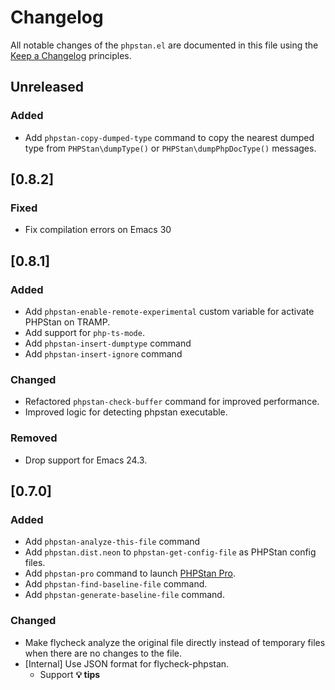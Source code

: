 # Changelog

All notable changes of the `phpstan.el` are documented in this file using the [Keep a Changelog](https://keepachangelog.com/) principles.

## Unreleased

### Added

* Add `phpstan-copy-dumped-type` command to copy the nearest dumped type from `PHPStan\dumpType()` or `PHPStan\dumpPhpDocType()` messages.

## [0.8.2]

### Fixed

* Fix compilation errors on Emacs 30

## [0.8.1]

### Added

* Add `phpstan-enable-remote-experimental` custom variable for activate PHPStan on TRAMP.
* Add support for `php-ts-mode`.
* Add `phpstan-insert-dumptype` command
* Add `phpstan-insert-ignore` command

### Changed

* Refactored `phpstan-check-buffer` command for improved performance.
* Improved logic for detecting phpstan executable.

### Removed

* Drop support for Emacs 24.3.

## [0.7.0]

### Added

* Add `phpstan-analyze-this-file` command
* Add `phpstan.dist.neon` to `phpstan-get-config-file` as PHPStan config files.
* Add `phpstan-pro` command to launch [PHPStan Pro].
* Add `phpstan-find-baseline-file` command.
* Add `phpstan-generate-baseline-file` command.

[PHPStan Pro]: https://phpstan.org/blog/introducing-phpstan-pro

### Changed

* Make flycheck analyze the original file directly instead of temporary files when there are no changes to the file.
* [Internal] Use JSON format for flycheck-phpstan.
  * Support **💡 tips**
